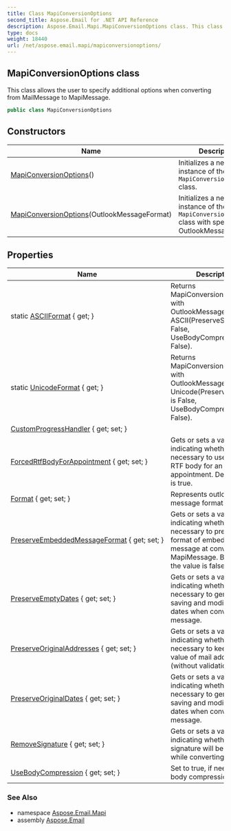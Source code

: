 ```yaml
---
title: Class MapiConversionOptions
second_title: Aspose.Email for .NET API Reference
description: Aspose.Email.Mapi.MapiConversionOptions class. This class allows the user to specify additional options when converting from MailMessage to MapiMessage
type: docs
weight: 18440
url: /net/aspose.email.mapi/mapiconversionoptions/
---
```

## MapiConversionOptions class

This class allows the user to specify additional options when converting from MailMessage to MapiMessage.

```csharp
public class MapiConversionOptions
```

## Constructors

| Name | Description |
| --- | --- |
| [MapiConversionOptions](mapiconversionoptions/#constructor)() | Initializes a new instance of the `MapiConversionOptions` class. |
| [MapiConversionOptions](mapiconversionoptions/#constructor_1)(OutlookMessageFormat) | Initializes a new instance of the `MapiConversionOptions` class with specified OutlookMessageFormat. |

## Properties

| Name | Description |
| --- | --- |
| static [ASCIIFormat](../../aspose.email.mapi/mapiconversionoptions/asciiformat/) { get; } | Returns MapiConversionOptions with OutlookMessageFormat is ASCII(PreserveSignature is False, UseBodyCompression is False). |
| static [UnicodeFormat](../../aspose.email.mapi/mapiconversionoptions/unicodeformat/) { get; } | Returns MapiConversionOptions with OutlookMessageFormat is Unicode(PreserveSignature is False, UseBodyCompression is False). |
| [CustomProgressHandler](../../aspose.email.mapi/mapiconversionoptions/customprogresshandler/) { get; set; } |  |
| [ForcedRtfBodyForAppointment](../../aspose.email.mapi/mapiconversionoptions/forcedrtfbodyforappointment/) { get; set; } | Gets or sets a value indicating whether it is necessary to use forced RTF body for an appointment. Default value is true. |
| [Format](../../aspose.email.mapi/mapiconversionoptions/format/) { get; set; } | Represents outlook message format. |
| [PreserveEmbeddedMessageFormat](../../aspose.email.mapi/mapiconversionoptions/preserveembeddedmessageformat/) { get; set; } | Gets or sets a value indicating whether it is necessary to preserve EML format of embedded message at converting to MapiMessage. By default the value is false. |
| [PreserveEmptyDates](../../aspose.email.mapi/mapiconversionoptions/preserveemptydates/) { get; set; } | Gets or sets a value indicating whether it is necessary to generate new saving and modification dates when converting a message. |
| [PreserveOriginalAddresses](../../aspose.email.mapi/mapiconversionoptions/preserveoriginaladdresses/) { get; set; } | Gets or sets a value indicating whether it is necessary to keep original value of mail addresses (without validation). |
| [PreserveOriginalDates](../../aspose.email.mapi/mapiconversionoptions/preserveoriginaldates/) { get; set; } | Gets or sets a value indicating whether it is necessary to generate new saving and modification dates when converting a message. |
| [RemoveSignature](../../aspose.email.mapi/mapiconversionoptions/removesignature/) { get; set; } | Gets or sets a value indicating whether signature will be removed while converting. |
| [UseBodyCompression](../../aspose.email.mapi/mapiconversionoptions/usebodycompression/) { get; set; } | Set to true, if need RTF body compression. |

### See Also

* namespace [Aspose.Email.Mapi](../../aspose.email.mapi/)
* assembly [Aspose.Email](../../)


